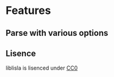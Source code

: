 # Features

## Parse with various options

## Lisence
liblisla is lisenced under [CC0](https://creativecommons.org/publicdomain/zero/1.0/deed.en)
